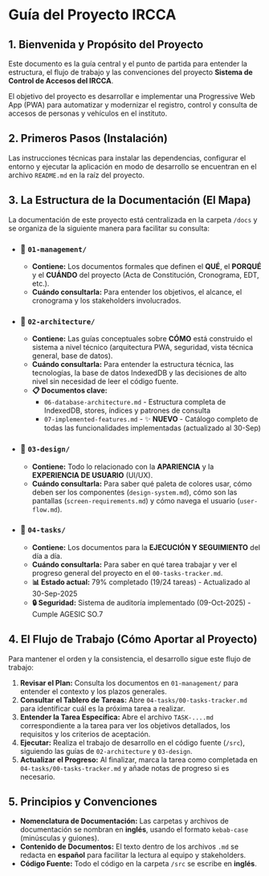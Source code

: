 # Guía del Proyecto IRCCA

## 1. Bienvenida y Propósito del Proyecto

Este documento es la guía central y el punto de partida para entender la estructura, el flujo de trabajo y las convenciones del proyecto **Sistema de Control de Accesos del IRCCA**.

El objetivo del proyecto es desarrollar e implementar una Progressive Web App (PWA) para automatizar y modernizar el registro, control y consulta de accesos de personas y vehículos en el instituto.

## 2. Primeros Pasos (Instalación)

Las instrucciones técnicas para instalar las dependencias, configurar el entorno y ejecutar la aplicación en modo de desarrollo se encuentran en el archivo `README.md` en la raíz del proyecto.

## 3. La Estructura de la Documentación (El Mapa)

La documentación de este proyecto está centralizada en la carpeta `/docs` y se organiza de la siguiente manera para facilitar su consulta:

- ### 📁 `01-management/`
  - **Contiene:** Los documentos formales que definen el **QUÉ**, el **PORQUÉ** y el **CUÁNDO** del proyecto (Acta de Constitución, Cronograma, EDT, etc.).
  - **Cuándo consultarla:** Para entender los objetivos, el alcance, el cronograma y los stakeholders involucrados.

- ### 📁 `02-architecture/`
  - **Contiene:** Las guías conceptuales sobre **CÓMO** está construido el sistema a nivel técnico (arquitectura PWA, seguridad, vista técnica general, base de datos).
  - **Cuándo consultarla:** Para entender la estructura técnica, las tecnologías, la base de datos IndexedDB y las decisiones de alto nivel sin necesidad de leer el código fuente.
  - **📋 Documentos clave:**
    - `06-database-architecture.md` - Estructura completa de IndexedDB, stores, índices y patrones de consulta
    - `07-implemented-features.md` - ✨ **NUEVO** - Catálogo completo de todas las funcionalidades implementadas (actualizado al 30-Sep)

- ### 📁 `03-design/`
  - **Contiene:** Todo lo relacionado con la **APARIENCIA** y la **EXPERIENCIA DE USUARIO** (UI/UX).
  - **Cuándo consultarla:** Para saber qué paleta de colores usar, cómo deben ser los componentes (`design-system.md`), cómo son las pantallas (`screen-requirements.md`) y cómo navega el usuario (`user-flow.md`).

- ### 📁 `04-tasks/`
  - **Contiene:** Los documentos para la **EJECUCIÓN Y SEGUIMIENTO** del día a día.
  - **Cuándo consultarla:** Para saber en qué tarea trabajar y ver el progreso general del proyecto en el `00-tasks-tracker.md`.
  - **📊 Estado actual:** 79% completado (19/24 tareas) - Actualizado al 30-Sep-2025
  - **🔒 Seguridad:** Sistema de auditoría implementado (09-Oct-2025) - Cumple AGESIC SO.7

## 4. El Flujo de Trabajo (Cómo Aportar al Proyecto)

Para mantener el orden y la consistencia, el desarrollo sigue este flujo de trabajo:

1.  **Revisar el Plan:** Consulta los documentos en `01-management/` para entender el contexto y los plazos generales.
2.  **Consultar el Tablero de Tareas:** Abre `04-tasks/00-tasks-tracker.md` para identificar cuál es la próxima tarea a realizar.
3.  **Entender la Tarea Específica:** Abre el archivo `TASK-....md` correspondiente a la tarea para ver los objetivos detallados, los requisitos y los criterios de aceptación.
4.  **Ejecutar:** Realiza el trabajo de desarrollo en el código fuente (`/src`), siguiendo las guías de `02-architecture` y `03-design`.
5.  **Actualizar el Progreso:** Al finalizar, marca la tarea como completada en `04-tasks/00-tasks-tracker.md` y añade notas de progreso si es necesario.

## 5. Principios y Convenciones

- **Nomenclatura de Documentación:** Las carpetas y archivos de documentación se nombran en **inglés**, usando el formato `kebab-case` (minúsculas y guiones).
- **Contenido de Documentos:** El texto dentro de los archivos `.md` se redacta en **español** para facilitar la lectura al equipo y stakeholders.
- **Código Fuente:** Todo el código en la carpeta `/src` se escribe en **inglés**.
